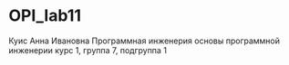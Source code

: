 # OPI_lab11
Куис
Анна
Ивановна
Программная инженерия
основы программной инженерии
курс 1, группа 7, подгруппа 1
